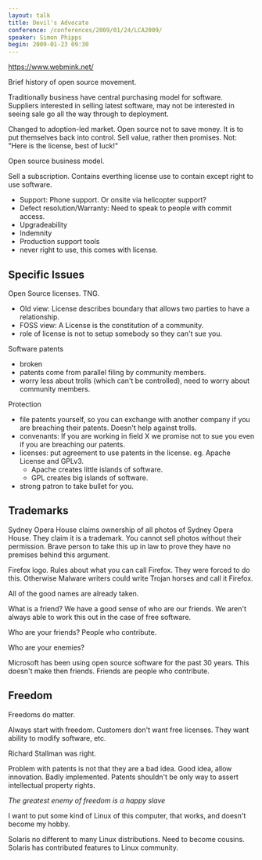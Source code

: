 ```yaml
---
layout: talk
title: Devil's Advocate
conference: /conferences/2009/01/24/LCA2009/
speaker: Simon Phipps
begin: 2009-01-23 09:30  
---
```

<https://www.webmink.net/>

Brief history of open source movement.

Traditionally business have central purchasing model for software. Suppliers
interested in selling latest software, may not be interested in seeing sale
go all the way through to deployment.

Changed to adoption-led market. Open source not to save money. It is to
put themselves back into control. Sell value, rather then promises.
Not: "Here is the license, best of luck!"

Open source business model.

Sell a subscription. Contains everthing license use to contain except
right to use software.

* Support: Phone support. Or onsite via helicopter support?
* Defect resolution/Warranty: Need to speak to people with commit access.
* Upgradeability
* Indemnity
* Production support tools
* never right to use, this comes with license.

## Specific Issues

Open Source licenses. TNG.

* Old view: License describes boundary that allows two parties to have a
relationship.
* FOSS view: A License is the constitution of a community.
* role of license is not to setup somebody so they can't sue you.

Software patents

* broken
* patents come from parallel filing by community members.
* worry less about trolls (which can't be controlled), need to worry about
community members.

Protection

* file patents yourself, so you can exchange with another company if you are
breaching their patents. Doesn't help against trolls.
* convenants: If you are working in field X we promise not to sue you even if
you are breaching our patents.
* licenses: put agreement to use patents in the license. eg. Apache License and
GPLv3.
  * Apache creates little islands of software.
  * GPL creates big islands of software.
* strong patron to take bullet for you.

## Trademarks

Sydney Opera House claims ownership of all photos of Sydney Opera House. They claim it
is a trademark. You cannot sell photos without their permission. Brave person to take
this up in law to prove they have no premises behind this argument.

Firefox logo. Rules about what you can call Firefox. They were forced to do
this. Otherwise Malware writers could write Trojan horses and call it Firefox.

All of the good names are already taken.

What is a friend? We have a good sense of who are our friends. We aren't always
able to work this out in the case of free software.

Who are your friends? People who contribute.

Who are your enemies?

Microsoft has been using open source software for the past 30 years. This doesn't
make then friends. Friends are people who contribute.

## Freedom

Freedoms do matter.

Always start with freedom. Customers don't want free licenses. They want
ability to modify software, etc.

Richard Stallman was right.

Problem with patents is not that they are a bad idea. Good idea, allow
innovation. Badly implemented. Patents shouldn't be only way to assert
intellectual property rights.

*The greatest enemy of freedom is a happy slave*

I want to put some kind of Linux of this computer, that works, and doesn't
become my hobby.

Solaris no different to many Linux distributions. Need to become cousins. Solaris
has contributed features to Linux community.
